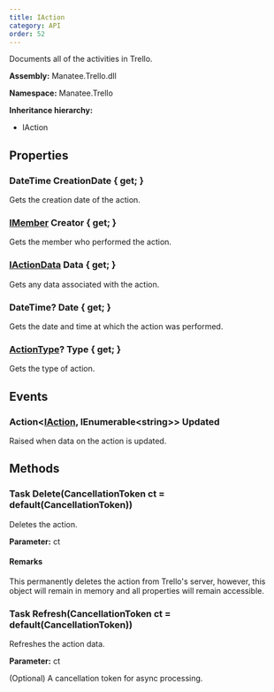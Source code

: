 ```yaml
---
title: IAction
category: API
order: 52
---
```


Documents all of the activities in Trello.

**Assembly:** Manatee.Trello.dll

**Namespace:** Manatee.Trello

**Inheritance hierarchy:**

- IAction

## Properties

### DateTime CreationDate { get; }

Gets the creation date of the action.

### [IMember](../IMember#imember) Creator { get; }

Gets the member who performed the action.

### [IActionData](../IActionData#iactiondata) Data { get; }

Gets any data associated with the action.

### DateTime? Date { get; }

Gets the date and time at which the action was performed.

### [ActionType](../ActionType#actiontype)? Type { get; }

Gets the type of action.

## Events

### Action&lt;[IAction](../IAction#iaction), IEnumerable&lt;string&gt;&gt; Updated

Raised when data on the action is updated.

## Methods

### Task Delete(CancellationToken ct = default(CancellationToken))

Deletes the action.

**Parameter:** ct

#### Remarks

This permanently deletes the action from Trello&#39;s server, however, this object will remain in memory and all properties will remain accessible.

### Task Refresh(CancellationToken ct = default(CancellationToken))

Refreshes the action data.

**Parameter:** ct

(Optional) A cancellation token for async processing.

